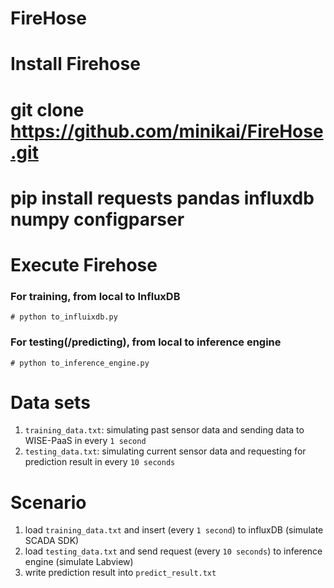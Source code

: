 # FireHose

# Install Firehose
# git clone https://github.com/minikai/FireHose.git
# pip install requests pandas influxdb numpy configparser

# Execute Firehose
### For training, from local to InfluxDB
`# python to_influixdb.py`
### For testing(/predicting), from local to inference engine
`# python to_inference_engine.py`

# Data sets
1. `training_data.txt`: simulating past sensor data and sending data to WISE-PaaS in every `1 second`
2. `testing_data.txt`: simulating current sensor data and requesting for prediction result in every `10 seconds`

# Scenario
1. load `training_data.txt` and insert (every `1 second`) to influxDB (simulate SCADA SDK)
2. load `testing_data.txt` and send request (every `10 seconds`) to inference engine (simulate Labview) 
3. write prediction result into `predict_result.txt`
